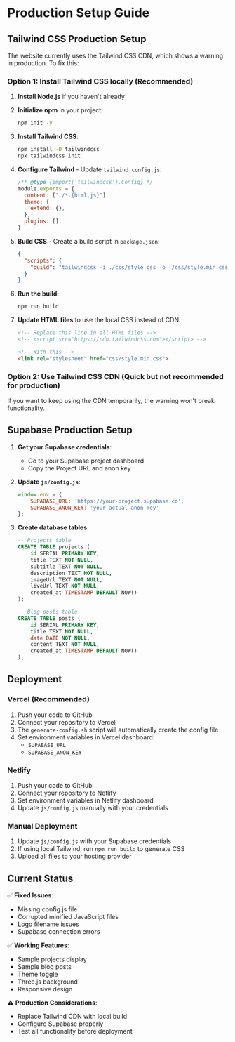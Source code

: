 # Production Setup Guide

## Tailwind CSS Production Setup

The website currently uses the Tailwind CSS CDN, which shows a warning in production. To fix this:

### Option 1: Install Tailwind CSS locally (Recommended)

1. **Install Node.js** if you haven't already
2. **Initialize npm** in your project:
   ```bash
   npm init -y
   ```

3. **Install Tailwind CSS**:
   ```bash
   npm install -D tailwindcss
   npx tailwindcss init
   ```

4. **Configure Tailwind** - Update `tailwind.config.js`:
   ```javascript
   /** @type {import('tailwindcss').Config} */
   module.exports = {
     content: ["./*.{html,js}"],
     theme: {
       extend: {},
     },
     plugins: [],
   }
   ```

5. **Build CSS** - Create a build script in `package.json`:
   ```json
   {
     "scripts": {
       "build": "tailwindcss -i ./css/style.css -o ./css/style.min.css --watch"
     }
   }
   ```

6. **Run the build**:
   ```bash
   npm run build
   ```

7. **Update HTML files** to use the local CSS instead of CDN:
   ```html
   <!-- Replace this line in all HTML files -->
   <!-- <script src="https://cdn.tailwindcss.com"></script> -->
   
   <!-- With this -->
   <link rel="stylesheet" href="css/style.min.css">
   ```

### Option 2: Use Tailwind CSS CDN (Quick but not recommended for production)

If you want to keep using the CDN temporarily, the warning won't break functionality.

## Supabase Production Setup

1. **Get your Supabase credentials**:
   - Go to your Supabase project dashboard
   - Copy the Project URL and anon key

2. **Update `js/config.js`**:
   ```javascript
   window.env = {
       SUPABASE_URL: 'https://your-project.supabase.co',
       SUPABASE_ANON_KEY: 'your-actual-anon-key'
   };
   ```

3. **Create database tables**:
   ```sql
   -- Projects table
   CREATE TABLE projects (
       id SERIAL PRIMARY KEY,
       title TEXT NOT NULL,
       subtitle TEXT NOT NULL,
       description TEXT NOT NULL,
       imageUrl TEXT NOT NULL,
       liveUrl TEXT NOT NULL,
       created_at TIMESTAMP DEFAULT NOW()
   );

   -- Blog posts table
   CREATE TABLE posts (
       id SERIAL PRIMARY KEY,
       title TEXT NOT NULL,
       date DATE NOT NULL,
       content TEXT NOT NULL,
       created_at TIMESTAMP DEFAULT NOW()
   );
   ```

## Deployment

### Vercel (Recommended)
1. Push your code to GitHub
2. Connect your repository to Vercel
3. The `generate-config.sh` script will automatically create the config file
4. Set environment variables in Vercel dashboard:
   - `SUPABASE_URL`
   - `SUPABASE_ANON_KEY`

### Netlify
1. Push your code to GitHub
2. Connect your repository to Netlify
3. Set environment variables in Netlify dashboard
4. Update `js/config.js` manually with your credentials

### Manual Deployment
1. Update `js/config.js` with your Supabase credentials
2. If using local Tailwind, run `npm run build` to generate CSS
3. Upload all files to your hosting provider

## Current Status

✅ **Fixed Issues**:
- Missing config.js file
- Corrupted minified JavaScript files
- Logo filename issues
- Supabase connection errors

✅ **Working Features**:
- Sample projects display
- Sample blog posts
- Theme toggle
- Three.js background
- Responsive design

⚠️ **Production Considerations**:
- Replace Tailwind CDN with local build
- Configure Supabase properly
- Test all functionality before deployment
